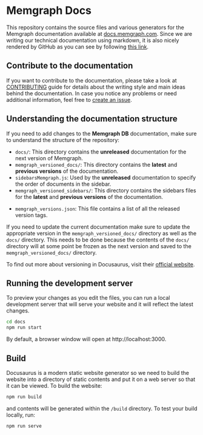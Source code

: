 # Memgraph Docs

This repository contains the source files and various generators for the
Memgraph documentation available at
[docs.memgraph.com](https://docs.memgraph.com). Since we are writing our
technical documentation using markdown, it is also nicely rendered by GitHub as
you can see by following [this
link](https://github.com/memgraph/docs/blob/master/docs/overview.md).

## Contribute to the documentation

If you want to contribute to the documentation, please take a look at
[CONTRIBUTING](CONTRIBUTING.md) guide for details about the writing style and 
main ideas behind the documentation. In case you notice any problems or need additional
information, feel free to [create an issue](https://github.com/memgraph/docs/issues).

## Understanding the documentation structure

If you need to add changes to the **Memgraph DB** documentation, make sure to understand 
the structure of the repository:
* `docs/`: This directory contains the **unreleased** documentation for the next version of Memgraph.
* `memgraph_versioned_docs/`: This directory contains the **latest** and **previous versions** of 
the documentation.
* `sidebarsMemgraph.js`: Used by the **unreleased** documentation to specify the order of 
documents in the sidebar.
* `memgraph_versioned_sidebars/`: This directory contains the sidebars files for the **latest** and 
**previous versions** of the documentation.
+ `memgraph_versions.json`: This file contains a list of all the released version tags.

If you need to update the current documentation make sure to update the appropriate version 
in the `memgraph_versioned_docs/` directory as well as the `docs/` directory. This needs to be done 
because the contents of the `docs/` directory will at some point be frozen as the next version and
saved to the `memgraph_versioned_docs/` directory. 

To find out more about versioning in Docusaurus, visit their [official website](https://docusaurus.io/docs/versioning).

## Running the development server

To preview your changes as you edit the files, you can run a local development server 
that will serve your website and it will reflect the latest changes.

```bash
cd docs
npm run start
```

By default, a browser window will open at http://localhost:3000.

## Build

Docusaurus is a modern static website generator so we need to build the website into a 
directory of static contents and put it on a web server so that it can be viewed. 
To build the website:

```bash
npm run build
```

and contents will be generated within the `/build` directory. 
To test your build locally, run:

```bash
npm run serve
```